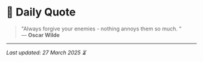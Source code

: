 # 📜 Daily Quote

> "Always forgive your enemies - nothing annoys them so much. "  
> — **Oscar Wilde**

---

_Last updated: 27 March 2025 ⏳_
